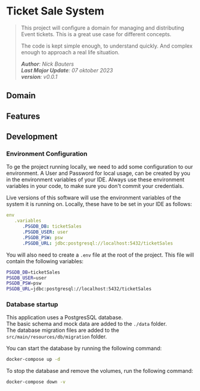 # Ticket Sale System

>
> This project will configure a domain for managing and distributing Event tickets.
> This is a great use case for different concepts.
>
> The code is kept simple enough, to understand quickly.
> And complex enough to approach a real life situation.
>
> _**Author**: Nick Bauters_  
> _**Last Major Update**: 07 oktober 2023_  
> _**version**: v0.0.1_


## Domain

## Features

## Development

### Environment Configuration

To ge the project running locally, we need to add some configuration to our environment.
A User and Password for local usage, can be created by you in the environment variables of your IDE.
Always use these environment variables in your code, to make sure you don't commit your credentials.

Live versions of this software will use the environment variables of the system it is running on.
Locally, these have to be set in your IDE as follows:
```yml
env
   .variables
      .PSGDB_DB: ticketSales
      .PSGDB_USER: user
      .PSGDB_PSW: psw
      .PSGDB_URL: jdbc:postgresql://localhost:5432/ticketSales
```

You will also need to create a ```.env``` file at the root of the project. This file will contain the following variables:

```bash
PSGDB_DB=ticketSales
PSGDB_USER=user
PSGDB_PSW=psw
PSGDB_URL=jdbc:postgresql://localhost:5432/ticketSales
```

### Database startup

This application uses a PostgresSQL database.   
The basic schema and mock data are added to the ```./data``` folder.   
The database migration files are added to the ```src/main/resources/db/migration``` folder.

You can start the database by running the following command:
```bash
docker-compose up -d
```

To stop the database and remove the volumes, run the following command:
```bash
docker-compose down -v
```

